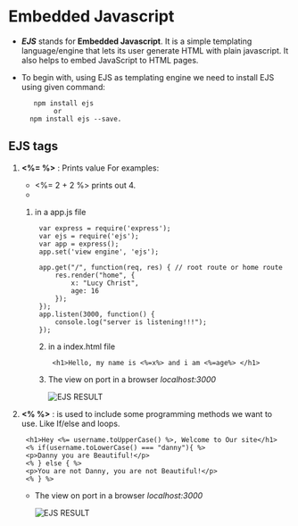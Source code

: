 
# Embedded Javascript
- ***EJS*** stands for **Embedded Javascript**. It is a simple templating language/engine that lets its user generate HTML with plain javascript.  It also helps to embed JavaScript to HTML pages. 
- To begin with, using EJS as templating engine we need to install EJS using given command: 

         npm install ejs
              or
        npm install ejs --save.  
## EJS tags 
1. **<%= %>** : Prints value For examples:

    - <%= 2 + 2 %> prints out 4.
    - 
    1. in a app.js file

            var express = require('express');
            var ejs = require('ejs');
            var app = express();
            app.set('view engine', 'ejs');

            app.get("/", function(req, res) { // root route or home route
                res.render("home", {
                    x: "Lucy Christ",
                    age: 16
                });
            });
            app.listen(3000, function() {
                console.log("server is listening!!!");
            });

            
                
        2. in a index.html file

                <h1>Hello, my name is <%=x%> and i am <%=age%> </h1>
        3. The view on port in a browser *localhost:3000*

             ![EJS RESULT](https://www.includehelp.com/node-js/Images/ejs-variables-1.jpg "EJS RESULT FOR VALUES")



2. **<% %>** : is used to include some programming methods we want to use. Like If/else and loops.

        <h1>Hey <%= username.toUpperCase() %>, Welcome to Our site</h1>
        <% if(username.toLowerCase() === "danny"){ %>
        <p>Danny you are Beautiful!</p>
        <% } else { %>
        <p>You are not Danny, you are not Beautiful!</p>
        <% } %>

     - The view on port in a browser *localhost:3000*

        ![EJS RESULT](https://www.geeksread.com/wp-content/uploads/2018/06/Cnditional-statement-ejs_1.jpg "EJS RESULT FOR LOOP")

    

